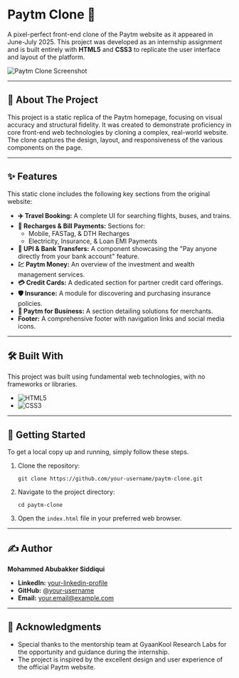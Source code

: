 # Paytm Clone 🚀

A pixel-perfect front-end clone of the Paytm website as it appeared in June-July 2025. This project was developed as an internship assignment and is built entirely with **HTML5** and **CSS3** to replicate the user interface and layout of the platform.

![Paytm Clone Screenshot](image.jpg)

---

## 📖 About The Project

This project is a static replica of the Paytm homepage, focusing on visual accuracy and structural fidelity. It was created to demonstrate proficiency in core front-end web technologies by cloning a complex, real-world website. The clone captures the design, layout, and responsiveness of the various components on the page.

---

## ✨ Features

This static clone includes the following key sections from the original website:
- **✈️ Travel Booking:** A complete UI for searching flights, buses, and trains.
- **📱 Recharges & Bill Payments:** Sections for:
  - Mobile, FASTag, & DTH Recharges
  - Electricity, Insurance, & Loan EMI Payments
- **💸 UPI & Bank Transfers:** A component showcasing the "Pay anyone directly from your bank account" feature.
- **💹 Paytm Money:** An overview of the investment and wealth management services.
- **💳 Credit Cards:** A dedicated section for partner credit card offerings.
- **🛡️ Insurance:** A module for discovering and purchasing insurance policies.
- **🏢 Paytm for Business:** A section detailing solutions for merchants.
- **Footer:** A comprehensive footer with navigation links and social media icons.

---

## 🛠️ Built With

This project was built using fundamental web technologies, with no frameworks or libraries.

*   ![HTML5](https://img.shields.io/badge/html5-%23E34F26.svg?style=for-the-badge&logo=html5&logoColor=white)
*   ![CSS3](https://img.shields.io/badge/css3-%231572B6.svg?style=for-the-badge&logo=css3&logoColor=white)

---

## 🚀 Getting Started

To get a local copy up and running, simply follow these steps.

1.  Clone the repository:
    ```
    git clone https://github.com/your-username/paytm-clone.git
    ```
2.  Navigate to the project directory:
    ```
    cd paytm-clone
    ```
3.  Open the `index.html` file in your preferred web browser.

---

## ✍️ Author

**Mohammed Abubakker Siddiqui**

-   **LinkedIn:** [your-linkedin-profile](https://www.linkedin.com/in/your-profile-url)
-   **GitHub:** [@your-username](https://github.com/your-username)
-   **Email:** your.email@example.com

---

## 🙏 Acknowledgments

*   Special thanks to the mentorship team at GyaanKool Research Labs for the opportunity and guidance during the internship.
*   The project is inspired by the excellent design and user experience of the official Paytm website.

```
